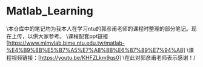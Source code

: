 # Matlab_Learning
\本仓库中的笔记均为我本人在学习ntu的郭彦甫老师的课程时整理的部分笔记。现在上传，以供大家参考。
\课程配套ppt链接[https://www.mlmvlab.bime.ntu.edu.tw/matlab-%E4%B9%8B%E5%B7%A5%E7%A8%8B%E6%87%89%E7%94%A8]
\课程视频链接：[https://youtu.be/KHFZLkm9qs0]
\在此对郭彦甫老师表示感谢！/
